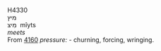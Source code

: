 <body>
  <p>H4330<br>  מיץ  <br> מִיצּ  ‎  mı̂yts  <br><i>meets </i><br>From <a href="h4160.htm">4160</a>  <i>pressure: - </i>churning, forcing, wringing.<br></p>
 </body>
